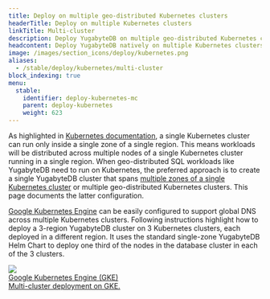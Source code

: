 ```yaml
---
title: Deploy on multiple geo-distributed Kubernetes clusters
headerTitle: Deploy on multiple Kubernetes clusters
linkTitle: Multi-cluster
description: Deploy YugabyteDB on multiple geo-distributed Kubernetes clusters.
headcontent: Deploy YugabyteDB natively on multiple Kubernetes clusters.
image: /images/section_icons/deploy/kubernetes.png
aliases:
  - /stable/deploy/kubernetes/multi-cluster
block_indexing: true
menu:
  stable:
    identifier: deploy-kubernetes-mc
    parent: deploy-kubernetes
    weight: 623
---
```


As highlighted in <a href="https://kubernetes.io/docs/setup/best-practices/multiple-zones/">Kubernetes documentation</a>, a single Kubernetes cluster can run only inside a single zone of a single region. This means workloads will be distributed across multiple nodes of a single Kubernetes cluster running in a single region. When geo-distributed SQL workloads like YugabyteDB need to run on Kubernetes, the preferred approach is to create a single YugabyteDB cluster that spans <a href="../multi-zone">multiple zones of a single Kubernetes cluster</a> or multiple geo-distributed Kubernetes clusters. This page documents the latter configuration.

<p>

<a href="https://cloud.google.com/kubernetes-engine/docs/concepts/types-of-clusters">Google Kubernetes Engine</a> can be easily configured to support global DNS across multiple Kubernetes clusters. Following instructions highlight how to deploy a 3-region YugabyteDB cluster on 3 Kubernetes clusters, each deployed in a different region. It uses the standard single-zone YugabyteDB Helm Chart to deploy one third of the nodes in the database cluster in each of the 3 clusters.

<div class="row">

  <div class="col-12 col-md-6 col-lg-12 col-xl-6">
    <a class="section-link icon-offset" href="gke/">
      <div class="head">
        <img class="icon" src="/images/section_icons/deploy/gke.png" aria-hidden="true" />
        <div class="title">Google Kubernetes Engine (GKE)</div>
      </div>
      <div class="body">
        Multi-cluster deployment on GKE.
      </div>
    </a>
  </div>

</div>
